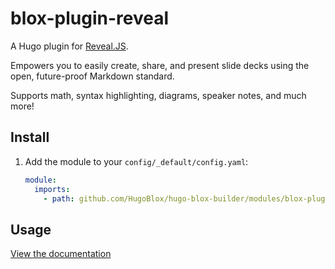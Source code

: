 # blox-plugin-reveal

A Hugo plugin for [Reveal.JS](https://revealjs.com/).

Empowers you to easily create, share, and present slide decks using the open, future-proof Markdown standard.

Supports math, syntax highlighting, diagrams, speaker notes, and much more!

## Install

1. Add the module to your `config/_default/config.yaml`:

   ```yaml
   module:
     imports:
       - path: github.com/HugoBlox/hugo-blox-builder/modules/blox-plugin-reveal
   ```

## Usage

[View the documentation](https://docs.hugoblox.com/content/slides/)

